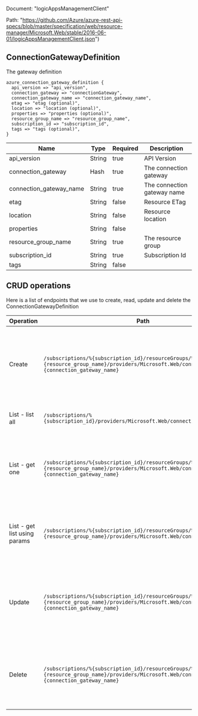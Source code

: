 Document: "logicAppsManagementClient"


Path: "https://github.com/Azure/azure-rest-api-specs/blob/master/specification/web/resource-manager/Microsoft.Web/stable/2016-06-01/logicAppsManagementClient.json")

## ConnectionGatewayDefinition

The gateway definition

```puppet
azure_connection_gateway_definition {
  api_version => "api_version",
  connection_gateway => "connectionGateway",
  connection_gateway_name => "connection_gateway_name",
  etag => "etag (optional)",
  location => "location (optional)",
  properties => "properties (optional)",
  resource_group_name => "resource_group_name",
  subscription_id => "subscription_id",
  tags => "tags (optional)",
}
```

| Name        | Type           | Required       | Description       |
| ------------- | ------------- | ------------- | ------------- |
|api_version | String | true | API Version |
|connection_gateway | Hash | true | The connection gateway |
|connection_gateway_name | String | true | The connection gateway name |
|etag | String | false | Resource ETag |
|location | String | false | Resource location |
|properties | String | false |  |
|resource_group_name | String | true | The resource group |
|subscription_id | String | true | Subscription Id |
|tags | String | false |  |



## CRUD operations

Here is a list of endpoints that we use to create, read, update and delete the ConnectionGatewayDefinition

| Operation | Path | Verb | Description | OperationID |
| ------------- | ------------- | ------------- | ------------- | ------------- |
|Create|`/subscriptions/%{subscription_id}/resourceGroups/%{resource_group_name}/providers/Microsoft.Web/connectionGateways/%{connection_gateway_name}`|Put|Creates or updates a specific gateway for under a subscription and in a specific resource group|ConnectionGateways_CreateOrUpdate|
|List - list all|`/subscriptions/%{subscription_id}/providers/Microsoft.Web/connectionGateways`|Get|Gets a list of gateways under a subscription|ConnectionGateways_List|
|List - get one|`/subscriptions/%{subscription_id}/resourceGroups/%{resource_group_name}/providers/Microsoft.Web/connectionGateways/%{connection_gateway_name}`|Get|Gets a specific gateway under a subscription and in a specific resource group|ConnectionGateways_Get|
|List - get list using params|`/subscriptions/%{subscription_id}/resourceGroups/%{resource_group_name}/providers/Microsoft.Web/connectionGateways`|Get|Gets a list of gateways under a subscription and in a specific resource group|ConnectionGateways_ListByResourceGroup|
|Update|`/subscriptions/%{subscription_id}/resourceGroups/%{resource_group_name}/providers/Microsoft.Web/connectionGateways/%{connection_gateway_name}`|Put|Creates or updates a specific gateway for under a subscription and in a specific resource group|ConnectionGateways_CreateOrUpdate|
|Delete|`/subscriptions/%{subscription_id}/resourceGroups/%{resource_group_name}/providers/Microsoft.Web/connectionGateways/%{connection_gateway_name}`|Delete|Deletes a specific gateway for under a subscription and in a specific resource group|ConnectionGateways_Delete|

